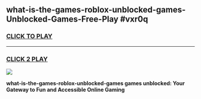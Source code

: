 
## what-is-the-games-roblox-unblocked-games-Unblocked-Games-Free-Play #vxr0q
<h3>
<a href="https://us.freeplayer.one?title=what-is-the-games-roblox-unblocked-games&ref=9M">CLICK TO PLAY</a></h3>
<hr>

<h3>
<a href="https://us.freeplayer.one?title=what-is-the-games-roblox-unblocked-games&ref=9M">CLICK 2 PLAY</a>
  
</h3>

<a href="https://us.freeplayer.one?title=what-is-the-games-roblox-unblocked-games&ref=9M"><img src="https://clearcache.store/games.png"></a>


**what-is-the-games-roblox-unblocked-games games unblocked: Your Gateway to Fun and Accessible Online Gaming**
